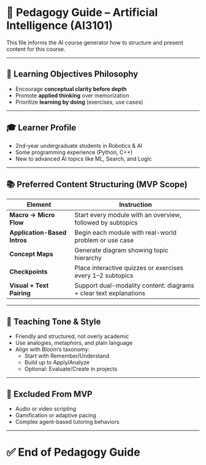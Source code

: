 # 🧭 Pedagogy Guide – Artificial Intelligence (AI3101)

This file informs the AI course generator how to structure and present content for this course.

---

## 🎯 Learning Objectives Philosophy

- Encourage **conceptual clarity before depth**
- Promote **applied thinking** over memorization
- Prioritize **learning by doing** (exercises, use cases)

---

## 🎓 Learner Profile

- 2nd-year undergraduate students in Robotics & AI
- Some programming experience (Python, C++)
- New to advanced AI topics like ML, Search, and Logic

---

## 📚 Preferred Content Structuring (MVP Scope)

| Element | Instruction |
|--------|-------------|
| **Macro → Micro Flow** | Start every module with an overview, followed by subtopics |
| **Application-Based Intros** | Begin each module with real-world problem or use case |
| **Concept Maps** | Generate diagram showing topic hierarchy |
| **Checkpoints** | Place interactive quizzes or exercises every 1–2 subtopics |
| **Visual + Text Pairing** | Support dual-modality content: diagrams + clear text explanations |

---

## 🧠 Teaching Tone & Style

- Friendly and structured, not overly academic
- Use analogies, metaphors, and plain language
- Align with Bloom’s taxonomy:
  - Start with Remember/Understand
  - Build up to Apply/Analyze
  - Optional: Evaluate/Create in projects

---

## 🚫 Excluded From MVP

- Audio or video scripting
- Gamification or adaptive pacing
- Complex agent-based tutoring behaviors

---

# ✅ End of Pedagogy Guide
